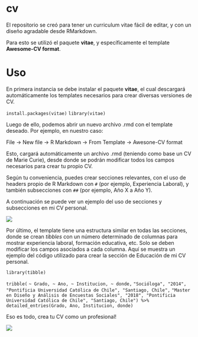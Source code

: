 
<!-- README.md is generated from README.Rmd. Please edit that file -->

# cv

<!-- badges: start -->

<!-- badges: end -->

El repositorio se creó para tener un curriculum vitae fácil de editar, y
con un diseño agradable desde RMarkdown.

Para esto se utilizó el paquete **vitae**, y específicamente el template
**Awesome-CV format**.

# Uso

En primera instancia se debe instalar el paquete **vitae**, el cual
descargará automáticamente los templates necesarios para crear diversas
versiones de CV.

`install.packages(vitae)` `library(vitae)`

Luego de ello, podemos abrir un nuevo archivo .rmd con el template
deseado. Por ejemplo, en nuestro caso:

File -\> New file -\> R Markdown -\> From Template -\> Awesone-CV format

Esto, cargará automáticamente un archivo .rmd (teniendo como base un CV
de Marie Curie), desde donde se podrán modificar todos los campos
necesarios para crear tu propio CV.

Según tu conveniencia, puedes crear secciones relevantes, con el uso de
headers propio de R Markdown con `#` (por ejemplo, Experiencia Laboral),
y también subsecciones con `##` (por ejemplo, Año X a Año Y).

A continuación se puede ver un ejemplo del uso de secciones y
subsecciones en mi CV personal.

![](figuras/ejemplo.png)

Por último, el template tiene una estructura similar en todas las
secciones, donde se crean *tibbles* con un número determinado de
columnas para mostrar experiencia laboral, formación educativa, etc.
Solo se deben modificar los campos asociados a cada columna. Aquí se
muestra un ejemplo del código utilizado para crear la sección de
Educación de mi CV personal.

`library(tibble)`

`tribble(` `~ Grado, ~ Ano, ~ Institucion, ~ donde,` `"Socióloga",
"2014", "Pontificia Universidad Católica de Chile", "Santiago, Chile",`
`"Master en Diseño y Análisis de Encuestas Sociales", "2018",
"Pontificia Universidad Católica de Chile", "Santiago, Chile") %>%`
`detailed_entries(Grado, Ano, Institucion, donde)`

Eso es todo, crea tu CV como un profesional\!

![](https://media.giphy.com/media/jkSvCVEXWlOla/giphy.gif)
